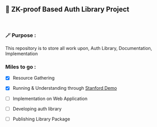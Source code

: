 ## 🔐 ZK-proof Based Auth Library Project 
<br>

### 🪄 Purpose :
This repository is to store all work upon, Auth Library, Documentation, Implementation 

### Miles to go :
- [x] Resource Gathering
- [x] Running & Understanding through [Stanford Demo](https://srp.stanford.edu/demo)
- [ ] Implementation on Web Application
- [ ] Developing auth library
- [ ] Publishing Library Package  

